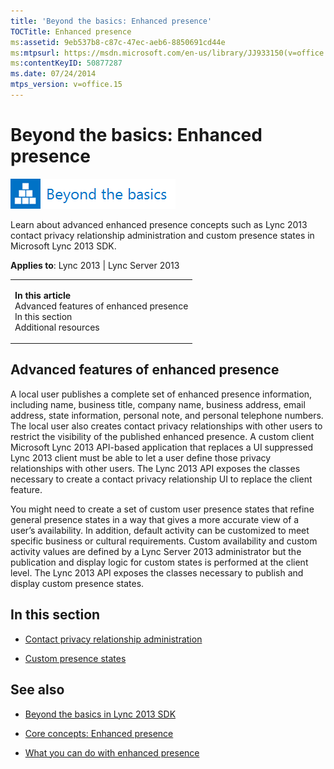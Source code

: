 ```yaml
---
title: 'Beyond the basics: Enhanced presence'
TOCTitle: Enhanced presence
ms:assetid: 9eb537b8-c87c-47ec-aeb6-8850691cd44e
ms:mtpsurl: https://msdn.microsoft.com/en-us/library/JJ933150(v=office.15)
ms:contentKeyID: 50877287
ms.date: 07/24/2014
mtps_version: v=office.15
---
```


# Beyond the basics: Enhanced presence

![Beyond the basics topic](images/JJ937254.mod_icon_beyondbasics_long(Office.15).png "Beyond the basics topic")

Learn about advanced enhanced presence concepts such as Lync 2013 contact privacy relationship administration and custom presence states in Microsoft Lync 2013 SDK.



**Applies to**: Lync 2013 | Lync Server 2013

<table>
<colgroup>
<col style="width: 100%" />
</colgroup>
<tbody>
<tr class="odd">
<td><p><strong>In this article</strong><br />
Advanced features of enhanced presence<br />
In this section<br />
Additional resources</p></td>
</tr>
</tbody>
</table>

## Advanced features of enhanced presence

A local user publishes a complete set of enhanced presence information, including name, business title, company name, business address, email address, state information, personal note, and personal telephone numbers. The local user also creates contact privacy relationships with other users to restrict the visibility of the published enhanced presence. A custom client Microsoft Lync 2013 API-based application that replaces a UI suppressed Lync 2013 client must be able to let a user define those privacy relationships with other users. The Lync 2013 API exposes the classes necessary to create a contact privacy relationship UI to replace the client feature.

You might need to create a set of custom user presence states that refine general presence states in a way that gives a more accurate view of a user’s availability. In addition, default activity can be customized to meet specific business or cultural requirements. Custom availability and custom activity values are defined by a Lync Server 2013 administrator but the publication and display logic for custom states is performed at the client level. The Lync 2013 API exposes the classes necessary to publish and display custom presence states.

## In this section

  - [Contact privacy relationship administration](contact-privacy-relationship-administration.md)

  - [Custom presence states](custom-presence-states.md)

## See also

  - [Beyond the basics in Lync 2013 SDK](beyond-the-basics-in-lync-2013-sdk.md)

  - [Core concepts: Enhanced presence](core-concepts-enhanced-presence.md)

  - [What you can do with enhanced presence](what-you-can-do-with-enhanced-presence.md)

